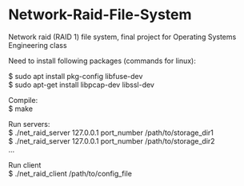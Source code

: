 # Network-Raid-File-System
Network raid (RAID 1) file system, final project for Operating Systems Engineering class

Need to install following packages (commands for linux):

$ sudo apt install pkg-config libfuse-dev  
$ sudo apt-get install libpcap-dev libssl-dev  

Compile:  
$ make  

Run servers:   
$ ./net_raid_server 127.0.0.1 port_number /path/to/storage_dir1  
$ ./net_raid_server 127.0.0.1 port_number /path/to/storage_dir2  
…  

Run client  
$ ./net_raid_client /path/to/config_file  
